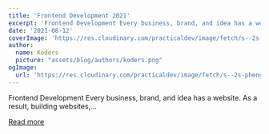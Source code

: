 ```yaml
---
title: 'Frontend Development 2021'
excerpt: 'Frontend Development Every business, brand, and idea has a website. As a result, building websites,...'
date: '2021-08-12'
coverImage: 'https://res.cloudinary.com/practicaldev/image/fetch/s--2s-pheng--/c_imagga_scale,f_auto,fl_progressive,h_420,q_auto,w_1000/https://dev-to-uploads.s3.amazonaws.com/uploads/articles/hk87sel15g6snj2tynkf.png'
author:
  name: Koders
  picture: "assets/blog/authors/koders.png"
ogImage:
  url: 'https://res.cloudinary.com/practicaldev/image/fetch/s--2s-pheng--/c_imagga_scale,f_auto,fl_progressive,h_420,q_auto,w_1000/https://dev-to-uploads.s3.amazonaws.com/uploads/articles/hk87sel15g6snj2tynkf.png'
---
```


Frontend Development Every business, brand, and idea has a website. As a result, building websites,...

[Read more](https://dev.to/jobpick/frontend-development-2021-5p)
